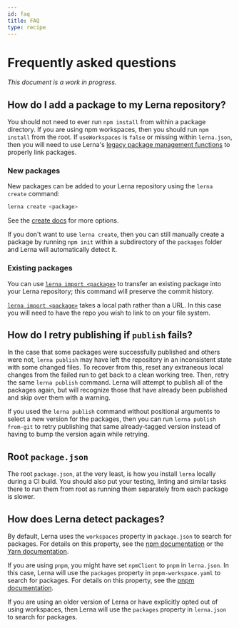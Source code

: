 ```yaml
---
id: faq
title: FAQ
type: recipe
---
```


# Frequently asked questions

_This document is a work in progress._

## How do I add a package to my Lerna repository?

You should not need to ever run `npm install` from within a package directory. If you are using npm workspaces, then you should run `npm install` from the root. If `useWorkspaces` is `false` or missing within `lerna.json`, then you will need to use Lerna's [legacy package management functions](./features/legacy-package-management.md) to properly link packages.

### New packages

New packages can be added to your Lerna repository using the `lerna create` command:

```sh
lerna create <package>
```

See the [create docs](https://github.com/lerna/lerna/tree/main/libs/commands/create#readme) for more options.

If you don't want to use `lerna create`, then you can still manually create a package by running `npm init` within a subdirectory of the `packages` folder and Lerna will automatically detect it.

### Existing packages

You can use [`lerna import <package>`][import] to transfer an existing package
into your Lerna repository; this command will preserve the commit history.

[`lerna import <package>`][import] takes a local path rather than a URL. In this
case you will need to have the repo you wish to link to on your file system.

[import]: https://github.com/lerna/lerna/blob/main/libs/commands/import/README.md

## How do I retry publishing if `publish` fails?

In the case that some packages were successfully published and others were not, `lerna publish` may have left the repository in an inconsistent state with some changed files. To recover from this, reset any extraneous local changes from the failed run to get back to a clean working tree. Then, retry the same `lerna publish` command. Lerna will attempt to publish all of the packages again, but will recognize those that have already been published and skip over them with a warning.

If you used the `lerna publish` command without positional arguments to select a new version for the packages, then you can run `lerna publish from-git` to retry publishing that same already-tagged version instead of having to bump the version again while retrying.

## Root `package.json`

The root `package.json`, at the very least, is how you install `lerna` locally during a CI build.
You should also put your testing, linting and similar tasks there to run them from root
as running them separately from each package is slower.

## How does Lerna detect packages?

By default, Lerna uses the `workspaces` property in `package.json` to search for packages. For details on this property, see the [npm documentation](https://docs.npmjs.com/cli/v9/configuring-npm/package-json#workspaces) or the [Yarn documentation](https://classic.yarnpkg.com/lang/en/docs/workspaces/).

If you are using `pnpm`, you might have set `npmClient` to `pnpm` in `lerna.json`. In this case, Lerna will use the `packages` property in `pnpm-workspace.yaml` to search for packages. For details on this property, see the [pnpm documentation](https://pnpm.io/workspaces).

If you are using an older version of Lerna or have explicitly opted out of using workspaces, then Lerna will use the `packages` property in `lerna.json` to search for packages.
